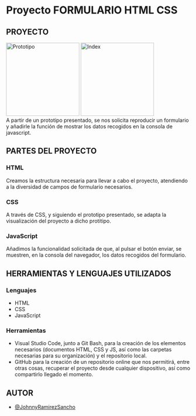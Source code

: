 # Proyecto FORMULARIO HTML CSS
## PROYECTO
<a href="http://johnnyramirez.es/f5/FORMULARIO-HTML-CSS/prototipo.jpg" target="_blank"><img src="http://johnnyramirez.es/f5/FORMULARIO-HTML-CSS/prototipo.jpg" alt="Prototipo" width="200"></a>
<a href="http://johnnyramirez.es/f5/FORMULARIO-HTML-CSS/index.jpg" target="_blank"><img src="http://johnnyramirez.es/f5/FORMULARIO-HTML-CSS/index.jpg" alt="Index" width="200"></a>   
A partir de un prototipo presentado, se nos solicita reproducir un formulario y añadirle la función de mostrar los datos recogidos en la consola de javascript.
## PARTES DEL PROYECTO
### HTML
Creamos la estructura necesaria para llevar a cabo el proyecto, atendiendo a la diversidad de campos de formulario necesarios.
### CSS
A través de CSS, y siguiendo el prototipo presentado, se adapta la visualización del proyecto a dicho protitipo.
### JavaScript
Añadimos la funcionalidad solicitada de que, al pulsar el botón enviar, se muestren, en la consola del navegador, los datos recogidos del formulario.
## HERRAMIENTAS Y LENGUAJES UTILIZADOS
### Lenguajes
- HTML
- CSS
- JavaScript
### Herramientas
- Visual Studio Code, junto a Git Bash, para la creación de los elementos necesarios (documentos HTML, CSS y JS, así como las carpetas necesarias para su organización) y el repositorio local.
- GitHub para la creación de un repositorio online que nos permitirá, entre otras cosas, recuperar el proyecto desde cualquier dispositivo, así como compartirlo llegado el momento.
## AUTOR
- [@JohnnyRamirezSancho](https://github.com/JohnnyRamirezSancho)
